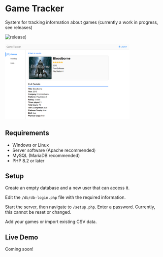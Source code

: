 # Game Tracker
System for tracking information about games (currently a work in progress, see releases)

![release)](https://img.shields.io/github/v/release/egartley/game-tracker)

<img src="https://raw.githubusercontent.com/egartley/media/master/screenshots/game-tracker.png" width="80%" height="80%">

## Requirements

- Windows or Linux
- Server software (Apache recommended)
- MySQL (MariaDB recommended)
- PHP 8.2 or later

## Setup

Create an empty database and a new user that can access it.

Edit the ```/db/db-login.php``` file with the required information.

Start the server, then navigate to ```/setup.php```. Enter a password. Currently, this cannot be reset or changed.

Add your games or import existing CSV data.

## Live Demo

Coming soon!
